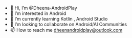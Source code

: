 - 👋 Hi, I’m @Dheena-AndroidPlay
- 👀 I’m interested in Android
- 🌱 I’m currently learning Kotlin , Android Studio
- 💞️ I’m looking to collaborate on Android/AI Communities
- 📫 How to reach me dheenandroidplay@outlook.com

<!---
Dheena-AndroidPlay/Dheena-AndroidPlay is a ✨ special ✨ repository because its `README.md` (this file) appears on your GitHub profile.
You can click the Preview link to take a look at your changes.
--->

